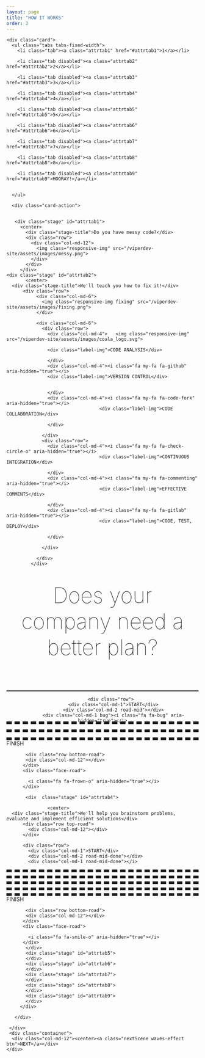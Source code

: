 ```yaml
---
layout: page
title: "HOW IT WORKS"
order: 2
---
```

<section>
  <div class="container">

    <div class="card">
      <ul class="tabs tabs-fixed-width">
        <li class="tab"><a class="attrtab1" href="#attrtab1">1</a></li>

        <li class="tab disabled"><a class="attrtab2" href="#attrtab2">2</a></li>

        <li class="tab disabled"><a class="attrtab3" href="#attrtab3">3</a></li>

        <li class="tab disabled"><a class="attrtab4" href="#attrtab4">4</a></li>

        <li class="tab disabled"><a class="attrtab5" href="#attrtab5">5</a></li>

        <li class="tab disabled"><a class="attrtab6" href="#attrtab6">6</a></li>

        <li class="tab disabled"><a class="attrtab7" href="#attrtab7">7</a></li>

        <li class="tab disabled"><a class="attrtab8" href="#attrtab8">8</a></li>

        <li class="tab disabled"><a class="attrtab9" href="#attrtab9">HOORAY!</a></li>


      </ul>

      <div class="card-action">


       <div class="stage" id="attrtab1">
         <center>
           <div class="stage-title">Do you have messy code?</div>
           <div class="row">
             <div class="col-md-12">
               <img class="responsive-img" src="/viperdev-site/assets/images/messy.png">
             </div>
           </div>
         </div>
    <div class="stage" id="attrtab2">
           <center>
      <div class="stage-title">We'll teach you how to fix it!</div>
          <div class="row">
               <div class="col-md-6">
                 <img class="responsive-img fixing" src="/viperdev-site/assets/images/fixing.png">
               </div>

               <div class="col-md-6">
                 <div class="row">
                   <div class="col-md-4">   <img class="responsive-img" src="/viperdev-site/assets/images/coala_logo.svg">

                   <div class="label-img">CODE ANALYSIS</div>
          
                   </div>
                   <div class="col-md-4"><i class="fa my-fa fa-github" aria-hidden="true"></i>
                   <div class="label-img">VERSION CONTROL</div>


                   </div>
                   <div class="col-md-4"><i class="fa my-fa fa-code-fork" aria-hidden="true"></i>
                                      <div class="label-img">CODE COLLABORATION</div>

                   </div>

                 </div>
                 <div class="row">
                   <div class="col-md-4"><i class="fa my-fa fa-check-circle-o" aria-hidden="true"></i>
                                      <div class="label-img">CONTINUOUS INTEGRATION</div>

                   </div>
                   <div class="col-md-4"><i class="fa my-fa fa-commenting" aria-hidden="true"></i>
                                      <div class="label-img">EFFECTIVE COMMENTS</div>

                   </div>
                   <div class="col-md-4"><i class="fa my-fa fa-gitlab" aria-hidden="true"></i>
                                      <div class="label-img">CODE, TEST, DEPLOY</div>

                   </div>

                 </div>

               </div>
             </div>
  </div>
  
  <div class="stage" id="attrtab3">
        <center>
      <div class="stage-title">Does your company need a better plan?</div><br><br><br>
          <div class="row top-road">
            <div class="col-md-12"></div>
          </div>

          <div class="row">
            <div class="col-md-1">START</div>
            <div class="col-md-2 road-mid"></div>
            <div class="col-md-1 bug"><i class="fa fa-bug" aria-hidden="true"></i>
</div>
            <div class="col-md-2 road-mid"></div>
            <div class="col-md-1 bug"><i class="fa fa-bomb" aria-hidden="true"></i>
</div>
            <div class="col-md-1 road-mid"></div>
            <div class="col-md-1 dig"><i class="fa fa-circle" aria-hidden="true"></i>

</div>
            <div class="col-md-2 road-mid"></div>
            <div class="col-md-1">FINISH</div>
          </div>

           <div class="row bottom-road">
           <div class="col-md-12"></div>
          </div>
          <div class="face-road">
            
            <i class="fa fa-frown-o" aria-hidden="true"></i>
          </div>
  </div>

 
           <div  class="stage" id="attrtab4">

                   <center>
      <div class="stage-title">We'll help you brainstorm problems, evaluate and implement efficient solutions</div>
          <div class="row top-road">
            <div class="col-md-12"></div>
          </div>

          <div class="row">
            <div class="col-md-1">START</div>
            <div class="col-md-2 road-mid-done"></div>
            <div class="col-md-1 road-mid-done"></i>
</div>
            <div class="col-md-2 road-mid-done"></div>
            <div class="col-md-1 road-mid-done"></i>
</div>
            <div class="col-md-1 road-mid-done"></div>
            <div class="col-md-1 road-mid-done"></i>

</div>
            <div class="col-md-2 road-mid-done"></div>
            <div class="col-md-1">FINISH</div>
          </div>

           <div class="row bottom-road">
           <div class="col-md-12"></div>
          </div>
          <div class="face-road">
            
            <i class="fa fa-smile-o" aria-hidden="true"></i>
          </div>
           </div>
           <div class="stage" id="attrtab5">
           </div>
           <div class="stage" id="attrtab6">
           </div>
           <div class="stage" id="attrtab7">
           </div>
           <div class="stage" id="attrtab8">
           </div>
           <div class="stage" id="attrtab9">
           </div>
         </div>

       </div>

     </div>
     <div class="container">
      <div class="col-md-12"><center><a class="nextScene waves-effect btn">NEXT</a></div>
    </div>
  </section>

  <script type="text/javascript">

    $(document).ready(function(){

      story = {}
      story.length = 9;
      $('ul.tabs').tabs();

      $('.nextScene').on("click", function(){

        var attribute =   $('.tab').find('.active').attr('href');
        var regex = /(\d+)/g;
        var cur = (attribute.match(regex));  

        if(cur >= story.length){
          cur = 1;
        }

        else if(cur < story.length){


          $('.' + 'attrtab' + cur.toString()).parent().next().removeClass('disabled');
          console.log(cur);
          cur++;
        }

        $('ul.tabs').tabs('select_tab', 'attrtab' + cur.toString());

      });
    });
  </script>

  <style type="text/css">
    .scene{
      padding: 0.5em;
      font-family: "Roboto";
      text-align: center;
      font-size: 1.3em;
    }

    .scene-content{

    }

    .stage{
      height: 27em;
    }

    .nextScene{
      width: 100%
    }
    .hr-line{
      height: 3em;
      border-bottom: 2px solid;
    }

    .side-title{
      margin-bottom: 0.8em;
    }

    .stage-title{
      font-size: 4em;
      font-family: BlinkMacSystemFont, Roboto;
      font-weight: 100;
      padding: 0.5em;
    }
 img{
    -webkit-filter: grayscale(100%); /* Safari 6.0 - 9.0 */
    filter: grayscale(100%);
 }

 .road-mid{
      border-top: 7px dashed;
    margin-top: 1em;
 }

.road-mid-done{
      border-top: 7px dashed;
    margin-top: 0.6em;
 }
 .top-road{
    border-bottom: 2px solid;
 }

 .bottom-road{
      border-top: 2px solid;
 }

 .bug , .dig{
      font-size: 2em;
 }

 .face-road{
  font-size: 4em;
 }

  </style>